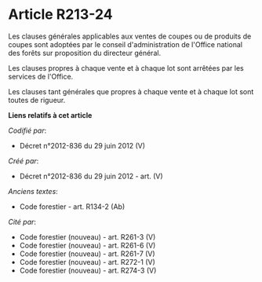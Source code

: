 # Article R213-24

Les clauses générales applicables aux ventes de coupes ou de produits de coupes sont adoptées par le conseil d'administration
de l'Office national des forêts sur proposition du directeur général.

Les clauses propres à chaque vente et à chaque lot sont arrêtées par les services de l'Office.

Les clauses tant générales que propres à chaque vente et à chaque lot sont toutes de rigueur.

**Liens relatifs à cet article**

_Codifié par_:

  - Décret n°2012-836 du 29 juin 2012 (V)

_Créé par_:

  - Décret n°2012-836 du 29 juin 2012 - art. (V)

_Anciens textes_:

  - Code forestier - art. R134-2 (Ab)

_Cité par_:

  - Code forestier (nouveau) - art. R261-3 (V)
  - Code forestier (nouveau) - art. R261-6 (V)
  - Code forestier (nouveau) - art. R261-7 (V)
  - Code forestier (nouveau) - art. R272-1 (V)
  - Code forestier (nouveau) - art. R274-3 (V)

